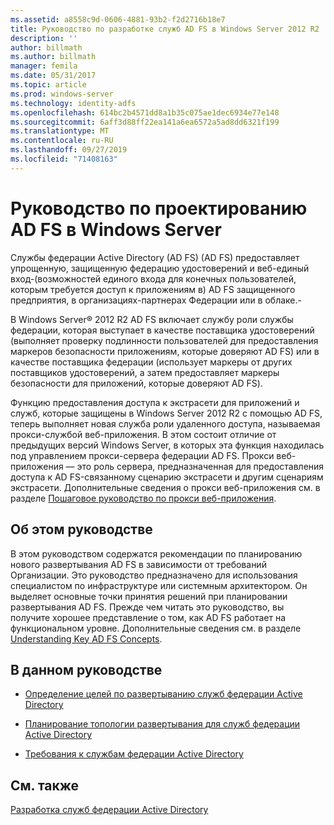 ```yaml
---
ms.assetid: a8558c9d-0606-4881-93b2-f2d2716b18e7
title: Руководство по разработке служб AD FS в Windows Server 2012 R2
description: ''
author: billmath
ms.author: billmath
manager: femila
ms.date: 05/31/2017
ms.topic: article
ms.prod: windows-server
ms.technology: identity-adfs
ms.openlocfilehash: 614bc2b4571dd8a1b35c075ae1dec6934e77e148
ms.sourcegitcommit: 6aff3d88ff22ea141a6ea6572a5ad8dd6321f199
ms.translationtype: MT
ms.contentlocale: ru-RU
ms.lasthandoff: 09/27/2019
ms.locfileid: "71408163"
---
```

# <a name="ad-fs-design-guide-in-windows-server"></a>Руководство по проектированию AD FS в Windows Server 

Службы федерации Active Directory (AD FS) \(AD FS\) предоставляет упрощенную, защищенную федерацию удостоверений и веб-единый вход\-\(возможностей единого входа для конечных пользователей, которым требуется доступ к приложениям в\) AD FS защищенного предприятия, в организациях-партнерах Федерации или в облаке.\-  
  
В Windows Server® 2012 R2 AD FS включает службу роли службы федерации, которая выступает в качестве поставщика удостоверений \(выполняет проверку подлинности пользователей для предоставления маркеров безопасности приложениям, которые доверяют AD FS\) или в качестве поставщика федерации \(использует маркеры от других поставщиков удостоверений, а затем предоставляет маркеры безопасности для приложений, которые доверяют AD FS\).  
  
Функцию предоставления доступа к экстрасети для приложений и служб, которые защищены в Windows Server 2012 R2 с помощью AD FS, теперь выполняет новая служба роли удаленного доступа, называемая прокси-службой веб-приложения. В этом состоит отличие от предыдущих версий Windows Server, в которых эта функция находилась под управлением прокси-сервера федерации AD FS. Прокси веб-приложения — это роль сервера, предназначенная для предоставления доступа к AD FS\-связанному сценарию экстрасети и другим сценариям экстрасети. Дополнительные сведения о прокси веб-приложения см. в разделе [Пошаговое руководство по прокси веб-приложения](https://technet.microsoft.com/library/dn280944.aspx).  
  
## <a name="about-this-guide"></a>Об этом руководстве  
В этом руководством содержатся рекомендации по планированию нового развертывания AD FS в зависимости от требований Организации. Это руководство предназначено для использования специалистом по инфраструктуре или системным архитектором. Он выделяет основные точки принятия решений при планировании развертывания AD FS. Прежде чем читать это руководство, вы получите хорошее представление о том, как AD FS работает на функциональном уровне. Дополнительные сведения см. в разделе [Understanding Key AD FS Concepts](../../ad-fs/technical-reference/Understanding-Key-AD-FS-Concepts.md).  
  
## <a name="in-this-guide"></a>В данном руководстве  
  
-   [Определение целей по развертыванию служб федерации Active Directory](Identify-Your-AD-FS-Deployment-Goals.md)  
  
-   [Планирование топологии развертывания для служб федерации Active Directory](Plan-Your-AD-FS-Deployment-Topology.md)  
  
-   [Требования к службам федерации Active Directory](AD-FS-Requirements.md)  
  
  
## <a name="see-also"></a>См. также  
[Разработка служб федерации Active Directory](../../ad-fs/AD-FS-Design.md)  
  

